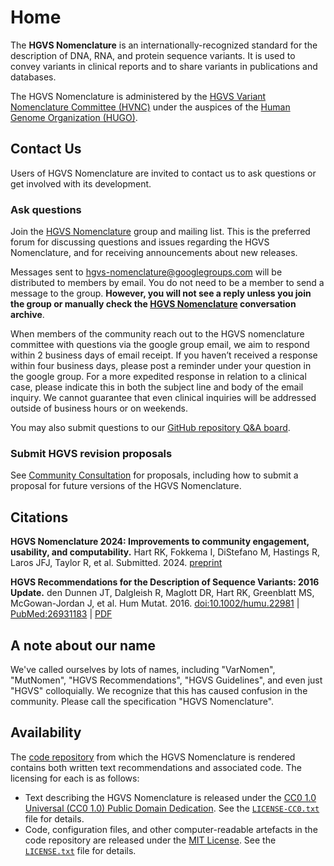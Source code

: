# Home

The **HGVS Nomenclature** is an internationally-recognized standard for the description of DNA, RNA, and protein sequence variants.
It is used to convey variants in clinical reports and to share variants in publications and databases.

The HGVS Nomenclature is administered by the [HGVS Variant Nomenclature Committee (HVNC)](hvnc.md) under the auspices of the [Human Genome Organization (HUGO)](https://hugo-int.org/).

[//]: # (!!! note "Join Us")
[//]: # ()
[//]: # (    If you are interested in joining the HVNC and contributing to the maintenance of the HGVS Nomenclature, please see the [Call for Members]&#40;call-for-members.md&#41;.)
[//]: # (    Applications are due **April 1, 2024**.)

## Contact Us

Users of HGVS Nomenclature are invited to contact us to ask questions or get involved with its development.

### Ask questions

Join the [HGVS Nomenclature](https://groups.google.com/g/hgvs-nomenclature)
group and mailing list. This is the preferred forum for discussing questions
and issues regarding the HGVS Nomenclature, and for receiving announcements
about new releases.

Messages sent to
[hgvs-nomenclature@googlegroups.com](mailto:hgvs-nomenclature@googlegroups.com)
will be distributed to members by email. You do not need to be a member to send
a message to the group. **However, you will not see a reply unless you join the
group or manually check the [HGVS Nomenclature](https://groups.google.com/g/hgvs-nomenclature)
conversation archive**.

When members of the community reach out to the HGVS nomenclature committee with
questions via the google group email, we aim to respond within 2 business days
of email receipt. If you haven’t received a response within four business days,
please post a reminder under your question in the google group. For a more
expedited response in relation to a clinical case, please indicate this in both
the subject line and body of the email inquiry. We cannot guarantee that even
clinical inquiries will be addressed outside of business hours or on weekends.

You may also submit questions to our
[GitHub repository Q&A board](<https://github.com/HGVSnomenclature/hgvs-nomenclature/discussions/new?category=q-a>).

### Submit HGVS revision proposals

See [Community Consultation](consultation/index.md) for proposals, including
  how to submit a proposal for future versions of the HGVS Nomenclature.

## Citations

**HGVS Nomenclature 2024: Improvements to community engagement, usability, and computability.**
Hart RK, Fokkema I, DiStefano M, Hastings R, Laros JFJ, Taylor R, et al.
Submitted. 2024. [preprint](doi:10.31219/osf.io/92gfd)

**HGVS Recommendations for the Description of Sequence Variants: 2016 Update.**
den Dunnen JT, Dalgleish R, Maglott DR, Hart RK, Greenblatt MS, McGowan-Jordan J, et al.
Hum Mutat. 2016. [doi:10.1002/humu.22981](http://dx.doi.org/10.1002/humu.22981) | [PubMed:26931183](https://www.ncbi.nlm.nih.gov/pubmed/26931183) | [PDF](http://onlinelibrary.wiley.com/doi/10.1002/humu.22981/pdf)

## A note about our name

We've called ourselves by lots of names, including "VarNomen", "MutNomen", "HGVS
Recommendations", "HGVS Guidelines", and even just "HGVS" colloquially. We
recognize that this has caused confusion in the community. Please call the
specification "HGVS Nomenclature".

## Availability

The [code repository](https://github.com/HGVSnomenclature/hgvs-nomenclature/) from which the HGVS Nomenclature is rendered contains both written text recommendations and associated code. The licensing for each is as follows:

* Text describing the HGVS Nomenclature is released under the [CC0 1.0 Universal (CC0 1.0) Public Domain Dedication](https://creativecommons.org/publicdomain/zero/1.0/). See the [`LICENSE-CC0.txt`](LICENSE-CC0.txt) file for details.
* Code, configuration files, and other computer-readable artefacts in the code repository are released under the [MIT License](https://opensource.org/licenses/MIT). See the [`LICENSE.txt`](LICENSE.txt) file for details.
